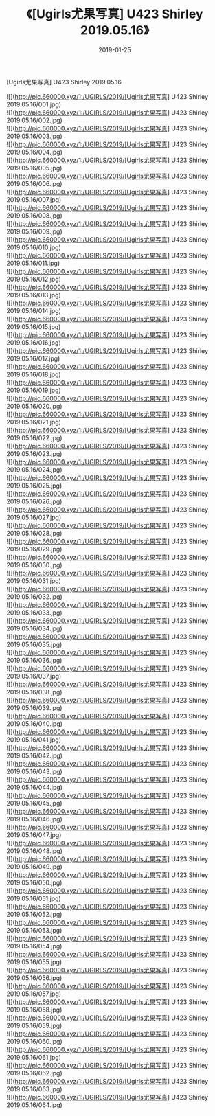 ﻿---
layout: post
title:  《[Ugirls尤果写真] U423 Shirley 2019.05.16》
date:   2019-01-25
img: http://pic.660000.xyz/1:/UGIRLS/2019/[Ugirls尤果写真] U423 Shirley 2019.05.16/000.jpg
categories: [美女, 清纯, 唯美]
---

[Ugirls尤果写真] U423 Shirley 2019.05.16

 ![](http://pic.660000.xyz/1:/UGIRLS/2019/[Ugirls尤果写真] U423 Shirley 2019.05.16/001.jpg) <br>![](http://pic.660000.xyz/1:/UGIRLS/2019/[Ugirls尤果写真] U423 Shirley 2019.05.16/002.jpg) <br>![](http://pic.660000.xyz/1:/UGIRLS/2019/[Ugirls尤果写真] U423 Shirley 2019.05.16/003.jpg) <br>![](http://pic.660000.xyz/1:/UGIRLS/2019/[Ugirls尤果写真] U423 Shirley 2019.05.16/004.jpg) <br>![](http://pic.660000.xyz/1:/UGIRLS/2019/[Ugirls尤果写真] U423 Shirley 2019.05.16/005.jpg) <br>![](http://pic.660000.xyz/1:/UGIRLS/2019/[Ugirls尤果写真] U423 Shirley 2019.05.16/006.jpg) <br>![](http://pic.660000.xyz/1:/UGIRLS/2019/[Ugirls尤果写真] U423 Shirley 2019.05.16/007.jpg) <br>![](http://pic.660000.xyz/1:/UGIRLS/2019/[Ugirls尤果写真] U423 Shirley 2019.05.16/008.jpg) <br>![](http://pic.660000.xyz/1:/UGIRLS/2019/[Ugirls尤果写真] U423 Shirley 2019.05.16/009.jpg) <br>![](http://pic.660000.xyz/1:/UGIRLS/2019/[Ugirls尤果写真] U423 Shirley 2019.05.16/010.jpg) <br>![](http://pic.660000.xyz/1:/UGIRLS/2019/[Ugirls尤果写真] U423 Shirley 2019.05.16/011.jpg) <br>![](http://pic.660000.xyz/1:/UGIRLS/2019/[Ugirls尤果写真] U423 Shirley 2019.05.16/012.jpg) <br>![](http://pic.660000.xyz/1:/UGIRLS/2019/[Ugirls尤果写真] U423 Shirley 2019.05.16/013.jpg) <br>![](http://pic.660000.xyz/1:/UGIRLS/2019/[Ugirls尤果写真] U423 Shirley 2019.05.16/014.jpg) <br>![](http://pic.660000.xyz/1:/UGIRLS/2019/[Ugirls尤果写真] U423 Shirley 2019.05.16/015.jpg) <br>![](http://pic.660000.xyz/1:/UGIRLS/2019/[Ugirls尤果写真] U423 Shirley 2019.05.16/016.jpg) <br>![](http://pic.660000.xyz/1:/UGIRLS/2019/[Ugirls尤果写真] U423 Shirley 2019.05.16/017.jpg) <br>![](http://pic.660000.xyz/1:/UGIRLS/2019/[Ugirls尤果写真] U423 Shirley 2019.05.16/018.jpg) <br>![](http://pic.660000.xyz/1:/UGIRLS/2019/[Ugirls尤果写真] U423 Shirley 2019.05.16/019.jpg) <br>![](http://pic.660000.xyz/1:/UGIRLS/2019/[Ugirls尤果写真] U423 Shirley 2019.05.16/020.jpg) <br>![](http://pic.660000.xyz/1:/UGIRLS/2019/[Ugirls尤果写真] U423 Shirley 2019.05.16/021.jpg) <br>![](http://pic.660000.xyz/1:/UGIRLS/2019/[Ugirls尤果写真] U423 Shirley 2019.05.16/022.jpg) <br>![](http://pic.660000.xyz/1:/UGIRLS/2019/[Ugirls尤果写真] U423 Shirley 2019.05.16/023.jpg) <br>![](http://pic.660000.xyz/1:/UGIRLS/2019/[Ugirls尤果写真] U423 Shirley 2019.05.16/024.jpg) <br>![](http://pic.660000.xyz/1:/UGIRLS/2019/[Ugirls尤果写真] U423 Shirley 2019.05.16/025.jpg) <br>![](http://pic.660000.xyz/1:/UGIRLS/2019/[Ugirls尤果写真] U423 Shirley 2019.05.16/026.jpg) <br>![](http://pic.660000.xyz/1:/UGIRLS/2019/[Ugirls尤果写真] U423 Shirley 2019.05.16/027.jpg) <br>![](http://pic.660000.xyz/1:/UGIRLS/2019/[Ugirls尤果写真] U423 Shirley 2019.05.16/028.jpg) <br>![](http://pic.660000.xyz/1:/UGIRLS/2019/[Ugirls尤果写真] U423 Shirley 2019.05.16/029.jpg) <br>![](http://pic.660000.xyz/1:/UGIRLS/2019/[Ugirls尤果写真] U423 Shirley 2019.05.16/030.jpg) <br>![](http://pic.660000.xyz/1:/UGIRLS/2019/[Ugirls尤果写真] U423 Shirley 2019.05.16/031.jpg) <br>![](http://pic.660000.xyz/1:/UGIRLS/2019/[Ugirls尤果写真] U423 Shirley 2019.05.16/032.jpg) <br>![](http://pic.660000.xyz/1:/UGIRLS/2019/[Ugirls尤果写真] U423 Shirley 2019.05.16/033.jpg) <br>![](http://pic.660000.xyz/1:/UGIRLS/2019/[Ugirls尤果写真] U423 Shirley 2019.05.16/034.jpg) <br>![](http://pic.660000.xyz/1:/UGIRLS/2019/[Ugirls尤果写真] U423 Shirley 2019.05.16/035.jpg) <br>![](http://pic.660000.xyz/1:/UGIRLS/2019/[Ugirls尤果写真] U423 Shirley 2019.05.16/036.jpg) <br>![](http://pic.660000.xyz/1:/UGIRLS/2019/[Ugirls尤果写真] U423 Shirley 2019.05.16/037.jpg) <br>![](http://pic.660000.xyz/1:/UGIRLS/2019/[Ugirls尤果写真] U423 Shirley 2019.05.16/038.jpg) <br>![](http://pic.660000.xyz/1:/UGIRLS/2019/[Ugirls尤果写真] U423 Shirley 2019.05.16/039.jpg) <br>![](http://pic.660000.xyz/1:/UGIRLS/2019/[Ugirls尤果写真] U423 Shirley 2019.05.16/040.jpg) <br>![](http://pic.660000.xyz/1:/UGIRLS/2019/[Ugirls尤果写真] U423 Shirley 2019.05.16/041.jpg) <br>![](http://pic.660000.xyz/1:/UGIRLS/2019/[Ugirls尤果写真] U423 Shirley 2019.05.16/042.jpg) <br>![](http://pic.660000.xyz/1:/UGIRLS/2019/[Ugirls尤果写真] U423 Shirley 2019.05.16/043.jpg) <br>![](http://pic.660000.xyz/1:/UGIRLS/2019/[Ugirls尤果写真] U423 Shirley 2019.05.16/044.jpg) <br>![](http://pic.660000.xyz/1:/UGIRLS/2019/[Ugirls尤果写真] U423 Shirley 2019.05.16/045.jpg) <br>![](http://pic.660000.xyz/1:/UGIRLS/2019/[Ugirls尤果写真] U423 Shirley 2019.05.16/046.jpg) <br>![](http://pic.660000.xyz/1:/UGIRLS/2019/[Ugirls尤果写真] U423 Shirley 2019.05.16/047.jpg) <br>![](http://pic.660000.xyz/1:/UGIRLS/2019/[Ugirls尤果写真] U423 Shirley 2019.05.16/048.jpg) <br>![](http://pic.660000.xyz/1:/UGIRLS/2019/[Ugirls尤果写真] U423 Shirley 2019.05.16/049.jpg) <br>![](http://pic.660000.xyz/1:/UGIRLS/2019/[Ugirls尤果写真] U423 Shirley 2019.05.16/050.jpg) <br>![](http://pic.660000.xyz/1:/UGIRLS/2019/[Ugirls尤果写真] U423 Shirley 2019.05.16/051.jpg) <br>![](http://pic.660000.xyz/1:/UGIRLS/2019/[Ugirls尤果写真] U423 Shirley 2019.05.16/052.jpg) <br>![](http://pic.660000.xyz/1:/UGIRLS/2019/[Ugirls尤果写真] U423 Shirley 2019.05.16/053.jpg) <br>![](http://pic.660000.xyz/1:/UGIRLS/2019/[Ugirls尤果写真] U423 Shirley 2019.05.16/054.jpg) <br>![](http://pic.660000.xyz/1:/UGIRLS/2019/[Ugirls尤果写真] U423 Shirley 2019.05.16/055.jpg) <br>![](http://pic.660000.xyz/1:/UGIRLS/2019/[Ugirls尤果写真] U423 Shirley 2019.05.16/056.jpg) <br>![](http://pic.660000.xyz/1:/UGIRLS/2019/[Ugirls尤果写真] U423 Shirley 2019.05.16/057.jpg) <br>![](http://pic.660000.xyz/1:/UGIRLS/2019/[Ugirls尤果写真] U423 Shirley 2019.05.16/058.jpg) <br>![](http://pic.660000.xyz/1:/UGIRLS/2019/[Ugirls尤果写真] U423 Shirley 2019.05.16/059.jpg) <br>![](http://pic.660000.xyz/1:/UGIRLS/2019/[Ugirls尤果写真] U423 Shirley 2019.05.16/060.jpg) <br>![](http://pic.660000.xyz/1:/UGIRLS/2019/[Ugirls尤果写真] U423 Shirley 2019.05.16/061.jpg) <br>![](http://pic.660000.xyz/1:/UGIRLS/2019/[Ugirls尤果写真] U423 Shirley 2019.05.16/062.jpg) <br>![](http://pic.660000.xyz/1:/UGIRLS/2019/[Ugirls尤果写真] U423 Shirley 2019.05.16/063.jpg) <br>![](http://pic.660000.xyz/1:/UGIRLS/2019/[Ugirls尤果写真] U423 Shirley 2019.05.16/064.jpg) <br>